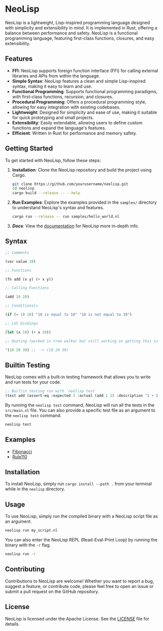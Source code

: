 # NeoLisp

NeoLisp is a lightweight, Lisp-inspired programming language designed with simplicity and extensibility in mind. It is implemented in Rust, offering a balance between performance and safety. NeoLisp is a functional programming language, featuring first-class functions, closures, and easy extensibility.

## Features

- **FFI**: NeoLisp supports foreign function interface (FFI) for calling external libraries and APIs from within the language.
- **Simple Syntax**: NeoLisp features a clean and simple Lisp-inspired syntax, making it easy to learn and use.
- **Functional Programming**: Supports functional programming paradigms, with first-class functions, recursion, and closures.
- **Procedural Programming**: Offers a procedural programming style, allowing for easy integration with existing codebases.
- **Lightweight**: Designed for simplicity and ease of use, making it suitable for quick prototyping and small projects.
- **Extensibility**: Easily extendable, allowing users to define custom functions and expand the language's features.
- **Efficient**: Written in Rust for performance and memory safety.

## Getting Started

To get started with NeoLisp, follow these steps:

1. **Installation**: Clone the NeoLisp repository and build the project using Cargo.

   ```bash
   git clone https://github.com/yourusername/neolisp.git
   cd neolisp
   cargo build --release -- --help
   ```

1. **Run Examples**: Explore the examples provided in the `samples/` directory to understand NeoLisp's syntax and features.

   ```bash
   cargo run --release -- run samples/hello_world.nl
   ```
1. ***Docs***: View the [documentation](Docs.md) for NeoLisp more in-depth info.

## Syntax
```lisp
;; Comments

(var value 10)

;; Functions

(fn add (x y) (+ x y))

;; Calling Functions

(add 10 20)

;; Conditionals

(if (= 10 10) "10 is equal to 10" "10 is not equal to 10")

;; Let bindings

(let (x 10) (+ x 10))

;; Quoting (worked in tree walker but still working on getting this in the new compiler)

'(10 20 30) ;;  -> (10 20 30)

```

## Builtin Testing

NeoLisp comes with a built-in testing framework that allows you to write and run tests for your code.

```lisp
;; Builtin testing run with `neolisp test`
(test add (assert-eq :expected 3 :actual (add 1 2) :description "1 + 2 = 3"))
```
By running the `neolisp test` command, NeoLisp will run all the tests in the `src/main.nl` file.
You can also provide a specific test file as an argument to the `neolisp test` command.
```bash
neolisp test
```

## Examples
- [Fibonacci](./samples/fib.nl)
- [Rule110](./samples/rule110.nl)

## Installation

To install NeoLisp, simply run `cargo install --path .` from your terminal while in the `neolisp` directory.

## Usage

To use NeoLisp, simply run the compiled binary with a NeoLisp script file as an argument.

```bash
neolisp run my_script.nl
```

You can also enter the NeoLisp REPL (Read-Eval-Print Loop) by running the binary with the `-r` flag.

```bash
neolisp run -r
```

## Contributing

Contributions to NeoLisp are welcome! Whether you want to report a bug, suggest a feature, or contribute code, please feel free to open an issue or submit a pull request on the GitHub repository.

## License

NeoLisp is licensed under the Apache License. See the [LICENSE](LICENSE) file for details.
